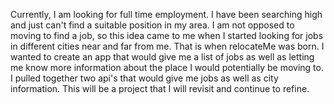 Currently, I am looking for full time employment. I have been searching high and just can't find a suitable position in my area. I am not opposed to moving to find a job, so this idea came to me when I started looking for  jobs in different cities near and far from me.  That is when relocateMe was born. I wanted to create an app that would give me a list of jobs  as well as letting me know more information about the place I would potentially be moving to. I pulled together two api's that would give me jobs as well as city information. This will be a project that I will revisit and continue to refine.